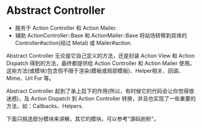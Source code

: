 # Abstract Controller

- 服务于 Action Controller 和 Action Mailer.
- 辅助 ActionController::Base 和 ActionMailer::Base 将站场转移到具体的 Controller#action(经过 Metal) 或 Mailer#action.

Abstract Controller 无论是它自己定义的方法，还是封装 Action View 和 Action Dispatch 得到的方法，最终都提供给 Action Controller 和 Action Mailer 使用。  
这些方法(或模块)包含但不限于渲染(模板或局部模板)、Helper相关、回调、Mime、Url For 等。

Abstract Controller 起到了承上启下的作用(所以，有时候它的代码会让你觉得很迷惑)，及 Action Dispatch 到 Action Controller 转换，并且也实现了一些重要的方法，如：Callbacks、Helpers.

下面只挑选部分模块来讲解，其它的模块，可以参考"源码剖析"。

